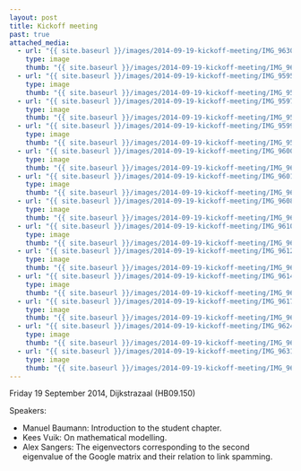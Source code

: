 ```yaml
---
layout: post
title: Kickoff meeting
past: true
attached_media:
  - url: "{{ site.baseurl }}/images/2014-09-19-kickoff-meeting/IMG_9630.jpg"
    type: image
    thumb: "{{ site.baseurl }}/images/2014-09-19-kickoff-meeting/IMG_9630-thumb.jpg"
  - url: "{{ site.baseurl }}/images/2014-09-19-kickoff-meeting/IMG_9595.jpg"
    type: image
    thumb: "{{ site.baseurl }}/images/2014-09-19-kickoff-meeting/IMG_9595-thumb.jpg"
  - url: "{{ site.baseurl }}/images/2014-09-19-kickoff-meeting/IMG_9597.jpg"
    type: image
    thumb: "{{ site.baseurl }}/images/2014-09-19-kickoff-meeting/IMG_9597-thumb.jpg"
  - url: "{{ site.baseurl }}/images/2014-09-19-kickoff-meeting/IMG_9599.jpg"
    type: image
    thumb: "{{ site.baseurl }}/images/2014-09-19-kickoff-meeting/IMG_9599-thumb.jpg"
  - url: "{{ site.baseurl }}/images/2014-09-19-kickoff-meeting/IMG_9600.jpg"
    type: image
    thumb: "{{ site.baseurl }}/images/2014-09-19-kickoff-meeting/IMG_9600-thumb.jpg"
  - url: "{{ site.baseurl }}/images/2014-09-19-kickoff-meeting/IMG_9601.jpg"
    type: image
    thumb: "{{ site.baseurl }}/images/2014-09-19-kickoff-meeting/IMG_9601-thumb.jpg"
  - url: "{{ site.baseurl }}/images/2014-09-19-kickoff-meeting/IMG_9608.jpg"
    type: image
    thumb: "{{ site.baseurl }}/images/2014-09-19-kickoff-meeting/IMG_9608-thumb.jpg"
  - url: "{{ site.baseurl }}/images/2014-09-19-kickoff-meeting/IMG_9610.jpg"
    type: image
    thumb: "{{ site.baseurl }}/images/2014-09-19-kickoff-meeting/IMG_9610-thumb.jpg"
  - url: "{{ site.baseurl }}/images/2014-09-19-kickoff-meeting/IMG_9612.jpg"
    type: image
    thumb: "{{ site.baseurl }}/images/2014-09-19-kickoff-meeting/IMG_9612-thumb.jpg"
  - url: "{{ site.baseurl }}/images/2014-09-19-kickoff-meeting/IMG_9614.jpg"
    type: image
    thumb: "{{ site.baseurl }}/images/2014-09-19-kickoff-meeting/IMG_9614-thumb.jpg"
  - url: "{{ site.baseurl }}/images/2014-09-19-kickoff-meeting/IMG_9617.jpg"
    type: image
    thumb: "{{ site.baseurl }}/images/2014-09-19-kickoff-meeting/IMG_9617-thumb.jpg"
  - url: "{{ site.baseurl }}/images/2014-09-19-kickoff-meeting/IMG_9624.jpg"
    type: image
    thumb: "{{ site.baseurl }}/images/2014-09-19-kickoff-meeting/IMG_9624-thumb.jpg"
  - url: "{{ site.baseurl }}/images/2014-09-19-kickoff-meeting/IMG_9631.jpg"
    type: image
    thumb: "{{ site.baseurl }}/images/2014-09-19-kickoff-meeting/IMG_9631-thumb.jpg"
---
```


Friday 19 September 2014, Dijkstrazaal (HB09.150)

Speakers:

* Manuel Baumann: Introduction to the student chapter.
* Kees Vuik: On mathematical modelling.
* Alex Sangers: The eigenvectors corresponding to the second eigenvalue of the
  Google matrix and their relation to link spamming.
